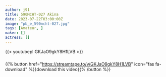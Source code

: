 ```yaml
---
author: j91
title: 590MCHT-027 Akina
date: 2023-07-22T03:00:00Z
image: "pb_e_590mcht-027.jpg"
tags: [Amateur, ]
maker: []
actress: []
---
```



{{< youtubepl GKJaO9gkY8H1LVB >}}
###

{{% button href="https://streamtape.to/v/GKJaO9gkY8H1LVB" icon="fas fa-download" %}}download this video{{% /button %}}

